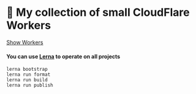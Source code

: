 # 👷 My collection of small CloudFlare Workers

[Show Workers](./packages)

#### You can use [Lerna](https://github.com/lerna/lerna) to operate on all projects

    
```
lerna bootstrap
lerna run format
lerna run build
lerna run publish
```
